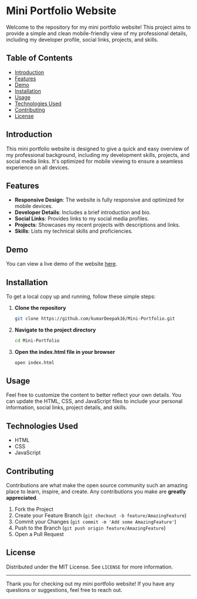 # Mini Portfolio Website

Welcome to the repository for my mini portfolio website! This project aims to provide a simple and clean mobile-friendly view of my professional details, including my developer profile, social links, projects, and skills.

## Table of Contents

- [Introduction](#introduction)
- [Features](#features)
- [Demo](#demo)
- [Installation](#installation)
- [Usage](#usage)
- [Technologies Used](#technologies-used)
- [Contributing](#contributing)
- [License](#license)

## Introduction

This mini portfolio website is designed to give a quick and easy overview of my professional background, including my development skills, projects, and social media links. It's optimized for mobile viewing to ensure a seamless experience on all devices.

## Features

- **Responsive Design**: The website is fully responsive and optimized for mobile devices.
- **Developer Details**: Includes a brief introduction and bio.
- **Social Links**: Provides links to my social media profiles.
- **Projects**: Showcases my recent projects with descriptions and links.
- **Skills**: Lists my technical skills and proficiencies.

## Demo

You can view a live demo of the website [here](https://kumardeepak16.github.io/Mini-Portfolio/).

## Installation

To get a local copy up and running, follow these simple steps:

1. **Clone the repository**
    ```sh
    git clone https://github.com/kumarDeepak16/Mini-Portfolio.git
    ```
2. **Navigate to the project directory**
    ```sh
    cd Mini-Portfolio
    ```
3. **Open the index.html file in your browser**
    ```sh
    open index.html
    ```

## Usage

Feel free to customize the content to better reflect your own details. You can update the HTML, CSS, and JavaScript files to include your personal information, social links, project details, and skills.


## Technologies Used

- HTML
- CSS
- JavaScript

## Contributing

Contributions are what make the open source community such an amazing place to learn, inspire, and create. Any contributions you make are **greatly appreciated**.

1. Fork the Project
2. Create your Feature Branch (`git checkout -b feature/AmazingFeature`)
3. Commit your Changes (`git commit -m 'Add some AmazingFeature'`)
4. Push to the Branch (`git push origin feature/AmazingFeature`)
5. Open a Pull Request

## License

Distributed under the MIT License. See `LICENSE` for more information.

---

Thank you for checking out my mini portfolio website! If you have any questions or suggestions, feel free to reach out.
